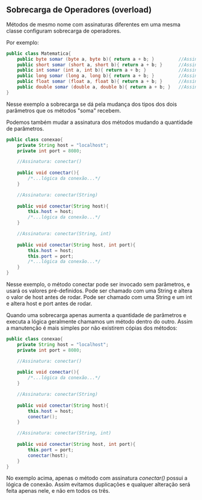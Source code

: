 ## Sobrecarga de Operadores (overload)

Métodos de mesmo nome com assinaturas diferentes em uma mesma classe configuram sobrecarga de operadores.

Por exemplo:

```java
public class Matematica{
    public byte somar (byte a, byte b){ return a + b; }         //Assinatura: somar(byte,byte)
    public short somar (short a, short b){ return a + b; }      //Assinatura: somar(short,short)
    public int somar (int a, int b){ return a + b; }            //Assinatura: somar(int,int)
    public long somar (long a, long b){ return a + b; }         //Assinatura: somar(long,long)
    public float somar (float a, float b){ return a + b; }      //Assinatura: somar(float,float)
    public double somar (double a, double b){ return a + b; }   //Assinatura: somar(double,double)
}
```

Nesse exemplo a sobrecarga se dá pela mudança dos tipos dos dois parâmetros que os métodos "soma" recebem.

Podemos também mudar a assinatura dos métodos mudando a quantidade de parâmetros.

```java
public class conexao{
    private String host = "localhost";
    private int port = 8080;

    //Assinatura: conectar()
    
    public void conectar(){ 
        /*...lógica da conexão...*/ 
    }

    //Assinatura: conectar(String)
    
    public void conectar(String host){
        this.host = host;
        /*...lógica da conexão...*/
    }

    //Assinatura: conectar(String, int)
    
    public void conectar(String host, int port){
        this.host = host;
        this.port = port;
        /*...lógica da conexão...*/
    }
}
```

Nesse exemplo, o método conectar pode ser invocado sem parâmetros, e usará os valores pré-definidos.
Pode ser chamado com uma String e altera o valor de host antes de rodar.
Pode ser chamado com uma String e um int e altera host e port antes de rodar.

Quando uma sobrecarga apenas aumenta a quantidade de parâmetros e executa a lógica geralmente chamamos um método dentro do outro.
Assim a manutenção é mais simples por não existirem cópias dos métodos:

```java
public class conexao{
    private String host = "localhost";
    private int port = 8080;

    //Assinatura: conectar()
    
    public void conectar(){ 
        /*...lógica da conexão...*/ 
    }

    //Assinatura: conectar(String)
    
    public void conectar(String host){
        this.host = host;
        conectar();
    }

    //Assinatura: conectar(String, int)
    
    public void conectar(String host, int port){
        this.port = port;
        conectar(host);
    }
}
```

No exemplo acima, apenas o método com assinatura *conectar()* possui a lógica de conexão.
Assim evitamos duplicações e qualquer alteração será feita apenas nele, e não em todos os três.